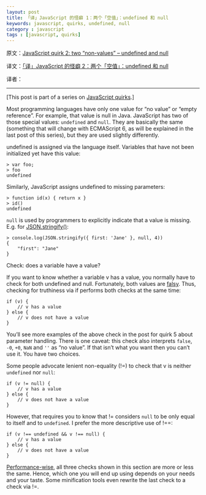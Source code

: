```yaml
---
layout: post
title: 「译」JavaScript 的怪癖 1：两个「空值」：undefined 和 null
keywords: javascript, quirks, undefined, null
category : javascript
tags : [javascript, quirks]
---
```


原文：[JavaScript quirk 2: two “non-values” – undefined and null](http://www.2ality.com/2013/04/quirk-undefined.html)

译文：[「译」JavaScript 的怪癖 2：两个「空值」：undefined 和 null]()

译者：

----------------------------------------------------

[This post is part of a series on [JavaScript quirks](http://justjavac.com/javascript/2013/04/08/12-javascript-quirks.html).]

Most programming languages have only one value for “no value” or “empty reference”. 
For example, that value is null in Java. 
JavaScript has two of those special values: `undefined` and `null`. 
They are basically the same (something that will change with ECMAScript 6, as will be explained in the last post of this series), 
but they are used slightly differently.

undefined is assigned via the language itself. 
Variables that have not been initialized yet have this value:

    > var foo;
    > foo
    undefined

Similarly, JavaScript assigns undefined to missing parameters:

    > function id(x) { return x }
    > id()
    undefined

`null` is used by programmers to explicitly indicate that a value is missing. 
E.g. for [JSON.stringify()](https://developer.mozilla.org/en-US/docs/JavaScript/Reference/Global_Objects/JSON/stringify):

    > console.log(JSON.stringify({ first: 'Jane' }, null, 4))
    {
        "first": "Jane"
    }

Check: does a variable have a value?

If you want to know whether a variable v has a value, you normally have to check for both undefined and null. 
Fortunately, both values are [falsy](http://justjavac.com/javascript/2013/04/08/javascript-quirk-1-implicit-conversion-of-values.html). 
Thus, checking for truthiness via if performs both checks at the same time:

    if (v) {
        // v has a value
    } else {
        // v does not have a value
    }

You’ll see more examples of the above check in the post for quirk 5 about parameter handling. 
There is one caveat: this check also interprets `false`, `-0`, `+0`, `NaN` and `''` as “no value”. 
If that isn’t what you want then you can’t use it. You have two choices.

Some people advocate lenient non-equality (!=) to check that v is neither `undefined` nor `null`:

    if (v != null) {
        // v has a value
    } else {
        // v does not have a value
    }

However, that requires you to know that != considers `null` to be only equal to itself and to `undefined`. 
I prefer the more descriptive use of !==:

    if (v !== undefined && v !== null) {
        // v has a value
    } else {
        // v does not have a value
    }

[Performance-wise](http://jsperf.com/definedness), all three checks shown in this section are more or less the same. 
Hence, which one you will end up using depends on your needs and your taste. 
Some minification tools even rewrite the last check to a check via !=.